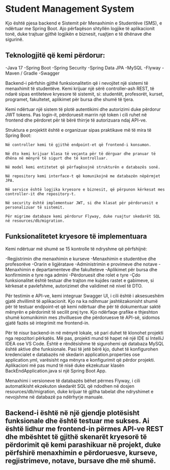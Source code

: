 # **Student Management System**

Kjo është pjesa backend e Sistemit për Menaxhimin e Studentëve (SMS), e ndërtuar me Spring Boot. Ajo përfaqëson shtyllën logjike të aplikacionit tonë, duke trajtuar gjithë logjikën e biznesit, ruajtjen e të dhënave dhe sigurinë.

## Teknologjitë që kemi përdorur:

-Java 17
-Spring Boot
-Spring Security 
-Spring Data JPA
-MySQL
-Flyway 
-Maven / Gradle
-Swagger 


Backend-i përfshin gjithë funksionalitetin që i nevojitet një sistemi të menaxhimit të studentëve. Kemi krijuar një sërë controller-ash REST, të ndarë sipas entiteteve kryesore të sistemit, si: studentët, profesorët, kurset, programet, fakultetet, aplikimet për bursa dhe shumë të tjera.

Kemi ndërtuar një sistem të plotë autentikimi dhe autorizimi duke përdorur JWT tokens. Pas login-it, përdoruesit marrin një token i cili ruhet në frontend dhe përdoret për të bërë thirrje të autorizuara ndaj API-ve.

Struktura e projektit është e organizuar sipas praktikave më të mira të Spring Boot:

    Në controller kemi të gjithë endpoint-et që frontend-i konsumon.

    Në dto kemi krijuar klasa të veçanta për të dërguar dhe pranuar të dhëna në mënyrë të sigurt dhe të kontrolluar.

    Në model kemi entitetet që përfaqësojnë strukturën e databazës sonë.

    Në repository kemi interface-t që komunikojnë me databazën nëpërmjet JPA.

    Në service është logjika kryesore e biznesit, që përpunon kërkesat mes controller-it dhe repository-t.

    Në security është implementuar JWT, si dhe klasat për përdoruesit e personalizuar të sistemit.

    Për migrime databaze kemi përdorur Flyway, duke ruajtur skedarët SQL në resources/db/migration.

## Funksionalitetet kryesore të implementuara

Kemi ndërtuar më shumë se 15 kontrolle të ndryshme që përfshijnë:

-Regjistrimin dhe menaxhimin e kurseve
-Menaxhimin e studentëve dhe profesorëve
-Orarin e ligjëratave
-Administrimin e provimeve dhe notave
-Menaxhimin e departamenteve dhe fakulteteve
-Aplikimet për bursa dhe konfirmimin e tyre nga admini
-Përdoruesit dhe rolet e tyre
-Çdo funksionalitet është testuar dhe trajton me kujdes rastet e gabimeve, si kërkesat e pavlefshme, autorizimet dhe validimet në nivel të DTO.

Për testimin e API-ve, kemi integruar Swagger UI, i cili është i aksesueshëm gjatë zhvillimit të aplikacionit. Kjo na ka ndihmuar jashtëzakonisht shumë për të testuar endpoint-et që kemi ndërtuar dhe për të dokumentuar saktë mënyrën e përdorimit të secilit prej tyre. Kjo ndërfaqe grafike e thjeshton shumë komunikimin mes zhvilluesve dhe përdoruesve të API-së, sidomos gjatë fazës së integrimit me frontend-in.

Për të nisur backend-in në mënyrë lokale, së pari duhet të klonohet projekti nga repozitori përkatës. Më pas, projekti mund të hapet në një IDE si IntelliJ IDEA ose VS Code. Është e rëndësishme të sigurohemi që databaza MySQL është aktive dhe funksionale. Pasi të jetë bërë kjo, duhet të konfigurohen kredencialet e databazës në skedarin application.properties ose application.yml, varësisht nga mënyra e konfigurimit që përdor projekti. Aplikacioni më pas mund të nisë duke ekzekutuar klasën BackEndApplication.java si një Spring Boot App.

Menaxhimi i versioneve të databazës bëhet përmes Flyway, i cili automatikisht ekzekuton skedarët SQL që ndodhen në dosjen resources/db/migration, duke krijuar të gjitha tabelat dhe ndryshimet e nevojshme në databazë pa ndërhyrje manuale.

## Backend-i është në një gjendje plotësisht funksionale dhe është testuar me sukses. Ai është lidhur me frontend-in përmes API-ve REST dhe mbështet të gjithë skenarët kryesorë të përdorimit që kemi parashikuar në projekt, duke përfshirë menaxhimin e përdoruesve, kurseve, regjistrimeve, notave, bursave dhe më shumë.

